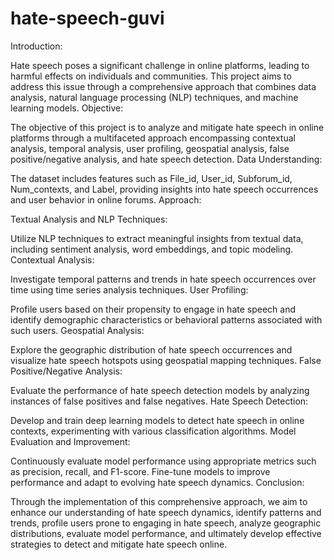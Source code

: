 # hate-speech-guvi

Introduction:

Hate speech poses a significant challenge in online platforms, leading to harmful effects on individuals and communities. This project aims to address this issue through a comprehensive approach that combines data analysis, natural language processing (NLP) techniques, and machine learning models.
Objective:

The objective of this project is to analyze and mitigate hate speech in online platforms through a multifaceted approach encompassing contextual analysis, temporal analysis, user profiling, geospatial analysis, false positive/negative analysis, and hate speech detection.
Data Understanding:

The dataset includes features such as File_id, User_id, Subforum_id, Num_contexts, and Label, providing insights into hate speech occurrences and user behavior in online forums.
Approach:

Textual Analysis and NLP Techniques:

Utilize NLP techniques to extract meaningful insights from textual data, including sentiment analysis, word embeddings, and topic modeling.
Contextual Analysis:

Investigate temporal patterns and trends in hate speech occurrences over time using time series analysis techniques.
User Profiling:

Profile users based on their propensity to engage in hate speech and identify demographic characteristics or behavioral patterns associated with such users.
Geospatial Analysis:

Explore the geographic distribution of hate speech occurrences and visualize hate speech hotspots using geospatial mapping techniques.
False Positive/Negative Analysis:

Evaluate the performance of hate speech detection models by analyzing instances of false positives and false negatives.
Hate Speech Detection:

Develop and train deep learning models to detect hate speech in online contexts, experimenting with various classification algorithms.
Model Evaluation and Improvement:

Continuously evaluate model performance using appropriate metrics such as precision, recall, and F1-score. Fine-tune models to improve performance and adapt to evolving hate speech dynamics.
Conclusion:

Through the implementation of this comprehensive approach, we aim to enhance our understanding of hate speech dynamics, identify patterns and trends, profile users prone to engaging in hate speech, analyze geographic distributions, evaluate model performance, and ultimately develop effective strategies to detect and mitigate hate speech online.
